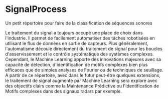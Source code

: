 # SignalProcess

Un petit répertoire pour faire de la classification de séquences sonores 

Le traitement du signal a toujours occupé une place de choix dans l'industrie. Il permet de facilement automatiser des tâches robotisées en utilisant le flux de données en sortie de capteurs. Plus généralement, l'automatisme découle directement du traitement de signal pour les boucles d'asservissement et le contrôle systématique des systèmes complexes. Cependant, le Machine Learning apporte des innovations majeures avec sa capacité de détection, d'identification de motifs complexes bien plus efficaces que de simples analyses de Fourier ou de techniques de seuillage. A partir de ce répertoire, avec dans le futur peut-être quelques extensions, le traitement de signal augmenté par Machine Learning sera exploré avec des objectifs clairs comme la Maintenance Prédictive ou l'Identification de Motifs complexes dans des signaux radars par exemple.
